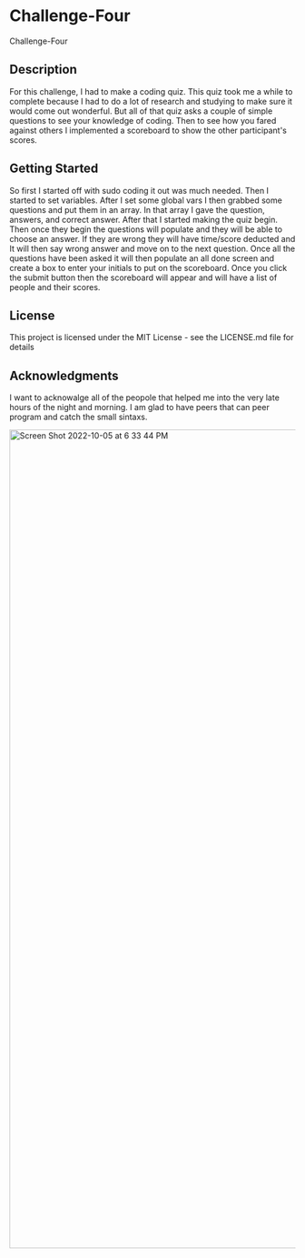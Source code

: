 # Challenge-Four
Challenge-Four

## Description

For this challenge, I had to make a coding quiz. This quiz took me a while to complete because I had to do a lot of research and studying to make sure it would come out wonderful. But all of that quiz asks a couple of simple questions to see your knowledge of coding. Then to see how you fared against others I implemented a scoreboard to show the other participant's scores.
## Getting Started

So first I started off with sudo coding it out was much needed. Then I started to set variables. After I set some global vars I then grabbed some questions and put them in an array. In that array I gave the question, answers, and correct answer. After that I started making the quiz begin. Then once they begin the questions will populate and they will be able to choose an answer. If they are wrong they will have time/score deducted and It will then say wrong answer and move on to the next question. Once all the questions have been asked it will then populate an all done screen and create a box to enter your initials to put on the scoreboard. Once you click the submit button then the scoreboard will appear and will have a list of people and their scores.


## License

This project is licensed under the MIT License - see the LICENSE.md file for details

## Acknowledgments
I want to acknowalge all of the peopole that helped me into the very late hours of the night and morning. I am glad to have peers that can peer program and catch the small sintaxs. 




<img width="1440" alt="Screen Shot 2022-10-05 at 6 33 44 PM" src="https://user-images.githubusercontent.com/110926781/194182443-110aebd8-0bb1-4387-bebb-6816ff31351d.png">
